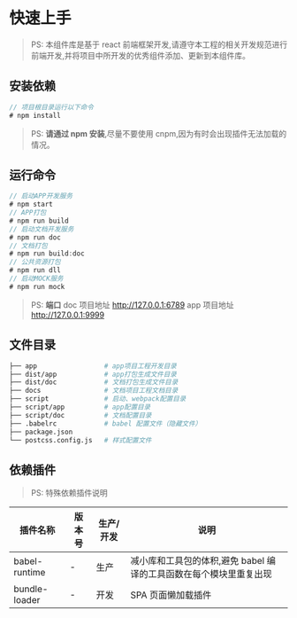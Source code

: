 # 快速上手

> PS: 本组件库是基于 react 前端框架开发,请遵守本工程的相关开发规范进行前端开发,并将项目中所开发的优秀组件添加、更新到本组件库。

## 安装依赖

```js
// 项目根目录运行以下命令
# npm install
```

> PS: **请通过 npm 安装**,尽量不要使用 cnpm,因为有时会出现插件无法加载的情况。

## 运行命令

```js
// 启动APP开发服务
# npm start
// APP打包
# npm run build
// 启动文档开发服务
# npm run doc
// 文档打包
# npm run build:doc
// 公共资源打包
# npm run dll
// 启动MOCK服务
# npm run mock
```

> PS: **端口** doc 项目地址 http://127.0.0.1:6789 app 项目地址 http://127.0.0.1:9999

## 文件目录

```bash
├── app                 # app项目工程开发目录
├── dist/app            # app打包生成文件目录
├── dist/doc            # 文档打包生成文件目录
├── docs                # 文档项目工程文档目录
├── script              # 启动、webpack配置目录  
├── script/app          # app配置目录
├── script/doc          # 文档配置目录
├── .babelrc            # babel 配置文件（隐藏文件）
├── package.json
└── postcss.config.js   # 样式配置文件
```
## 依赖插件

> PS: 特殊依赖插件说明

| 插件名称 | 版本号 | 生产/开发 | 说明|
| ---------------------- | ------ | --------- | ------------------------- |
| babel-runtime          | -      | 生产      | 减小库和工具包的体积,避免 babel 编译的工具函数在每个模块里重复出现|
| bundle-loader          | -      | 开发      | SPA 页面懒加载插件|